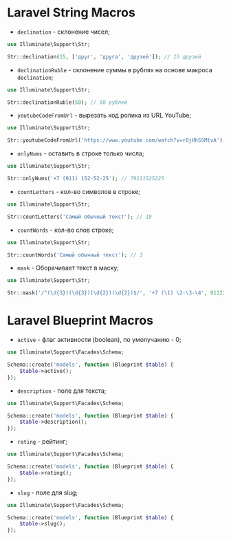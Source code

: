 # Laravel String Macros

* `declination` - склонение чисел;

```php
use Illuminate\Support\Str;

Str::declination(15, ['друг', 'друга', 'друзей']); // 15 друзей
```

* `declinationRuble` - склонение суммы в рублях на основе макроса `declination`;

```php
use Illuminate\Support\Str;

Str::declinationRuble(50); // 50 рублей
```

* `youtubeCodeFromUrl` - вырезать код ролика из URL YouTube;

```php
use Illuminate\Support\Str;

Str::youtubeCodeFromUrl('https://www.youtube.com/watch?v=rOjHhS5MtvA'); // rOjHhS5MtvA
```

* `onlyNums` - оставить в строке только числа;

```php
use Illuminate\Support\Str;

Str::onlyNums('+7 (911) 152-52-25'); // 79111525225
```

* `countLetters` - кол-во символов в строке;

```php
use Illuminate\Support\Str;

Str::countLetters('Самый обычный текст'); // 19
```

* `countWords` - кол-во слов строке;

```php
use Illuminate\Support\Str;

Str::countWords('Самый обычный текст'); // 3
```

* `mask` - Оборачивает текст в маску;

```php
use Illuminate\Support\Str;

Str::mask('/^(\d{3})(\d{3})(\d{2})(\d{2})$/', '+7 (\1) \2-\3-\4', 9112223344); // +7 (911) 222-33-44
```

# Laravel Blueprint Macros

* `active` - флаг активности (boolean), по умолучанию - 0;

```php
use Illuminate\Support\Facades\Schema;

Schema::create('models', function (Blueprint $table) {
    $table->active();
});
```

* `description` - поле для текста;

```php
use Illuminate\Support\Facades\Schema;

Schema::create('models', function (Blueprint $table) {
    $table->description();
});
```

* `rating` - рейтинг;

```php
use Illuminate\Support\Facades\Schema;

Schema::create('models', function (Blueprint $table) {
    $table->rating();
});
```

* `slug` - поле для slug;

```php
use Illuminate\Support\Facades\Schema;

Schema::create('models', function (Blueprint $table) {
    $table->slug();
});
```
